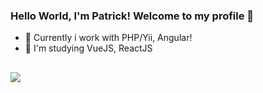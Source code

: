 ### Hello World, I'm Patrick! Welcome to my profile 👋 

- 🔭 Currently i work with PHP/Yii, Angular!
- 🌱 I'm studying VueJS, ReactJS

##

  <div>
  <a href="https://www.linkedin.com/in/trickaugusto" target="_blank"><img src="https://img.shields.io/badge/-LinkedIn-%230077B5?style=for-the-badge&logo=linkedin&logoColor=white" target="_blank"></a> 
    
</div>
